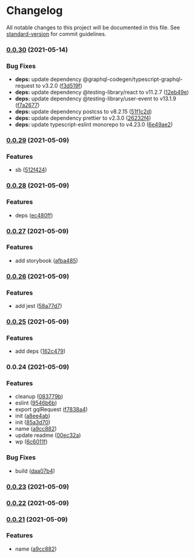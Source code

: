 # Changelog

All notable changes to this project will be documented in this file. See [standard-version](https://github.com/conventional-changelog/standard-version) for commit guidelines.

### [0.0.30](https://github.com/correttojs/eslint-config/compare/v0.0.29...v0.0.30) (2021-05-14)


### Bug Fixes

* **deps:** update dependency @graphql-codegen/typescript-graphql-request to v3.2.0 ([f3d519f](https://github.com/correttojs/eslint-config/commit/f3d519f9c65b6a49f50b0350697ffbeb7e4f3a33))
* **deps:** update dependency @testing-library/react to v11.2.7 ([12eb49e](https://github.com/correttojs/eslint-config/commit/12eb49e8fa4d1275218a3fa501caf3e13ec65a4d))
* **deps:** update dependency @testing-library/user-event to v13.1.9 ([f7a2677](https://github.com/correttojs/eslint-config/commit/f7a26774ba91bbc9c916ed3be6af3b1ffa8ada70))
* **deps:** update dependency postcss to v8.2.15 ([51f1c2d](https://github.com/correttojs/eslint-config/commit/51f1c2dad7a5a629d51ed94b96b94d9da1c6254d))
* **deps:** update dependency prettier to v2.3.0 ([26232f4](https://github.com/correttojs/eslint-config/commit/26232f4bfbfc9a9fa932a269e56075168ad149b7))
* **deps:** update typescript-eslint monorepo to v4.23.0 ([6e49ae2](https://github.com/correttojs/eslint-config/commit/6e49ae25057d180f68833aa1f66a2ae07500755a))

### [0.0.29](https://github.com/correttojs/eslint-config/compare/v0.0.28...v0.0.29) (2021-05-09)


### Features

* sb ([512f424](https://github.com/correttojs/eslint-config/commit/512f4248dfad3ac4076d71cf7c98993984886264))

### [0.0.28](https://github.com/correttojs/eslint-config/compare/v0.0.27...v0.0.28) (2021-05-09)


### Features

* deps ([ec480ff](https://github.com/correttojs/eslint-config/commit/ec480ffdddf43697d760712d199153b9202d28c0))

### [0.0.27](https://github.com/correttojs/eslint-config/compare/v0.0.26...v0.0.27) (2021-05-09)


### Features

* add storybook ([afba485](https://github.com/correttojs/eslint-config/commit/afba48599cd40fbf82001440fc1e4a42f87560aa))

### [0.0.26](https://github.com/correttojs/eslint-config/compare/v0.0.25...v0.0.26) (2021-05-09)


### Features

* add jest ([58a77d7](https://github.com/correttojs/eslint-config/commit/58a77d7d66614edffa27674a6e69fb10f5e6c4e9))

### [0.0.25](https://github.com/correttojs/eslint-config/compare/v0.0.24...v0.0.25) (2021-05-09)


### Features

* add deps ([162c479](https://github.com/correttojs/eslint-config/commit/162c479015df1e42a4128b59d725b23d2a5fc9c0))

### 0.0.24 (2021-05-09)


### Features

* cleanup ([083779b](https://github.com/correttojs/eslint-config/commit/083779ba0139f3a886af0d81c1ededef897ac65a))
* eslint ([9546b6b](https://github.com/correttojs/eslint-config/commit/9546b6bf73b38aace1868071855184b265cf7b9f))
* export gqlRequest ([f7838a4](https://github.com/correttojs/eslint-config/commit/f7838a4a08a31c54ce8b131570c7e9654842109d))
* init ([a8ee4ab](https://github.com/correttojs/eslint-config/commit/a8ee4ab383b44e19bd0501c2cf7318283716eee3))
* init ([85a3d70](https://github.com/correttojs/eslint-config/commit/85a3d703afc1ec26c9392d31721a8569e472c227))
* name ([a9cc882](https://github.com/correttojs/eslint-config/commit/a9cc8824e53f0d7d7be65a0ff090f76101eb5fc3))
* update readme ([00ec32a](https://github.com/correttojs/eslint-config/commit/00ec32ae38020e2326803d72aec5b2fc9a475ab2))
* wp ([6c6011f](https://github.com/correttojs/eslint-config/commit/6c6011f39e7d5ca71033e553af37bc4c7b766e76))


### Bug Fixes

* build ([daa07b4](https://github.com/correttojs/eslint-config/commit/daa07b4037cb2a14192925cf2609abde8d31694f))

### [0.0.23](https://github.com/correttojs/next-utils/compare/v0.0.22...v0.0.23) (2021-05-09)

### [0.0.22](https://github.com/correttojs/next-utils/compare/v0.0.21...v0.0.22) (2021-05-09)

### [0.0.21](https://github.com/correttojs/next-utils/compare/v0.0.20...v0.0.21) (2021-05-09)


### Features

* name ([a9cc882](https://github.com/correttojs/next-utils/commit/a9cc8824e53f0d7d7be65a0ff090f76101eb5fc3))
